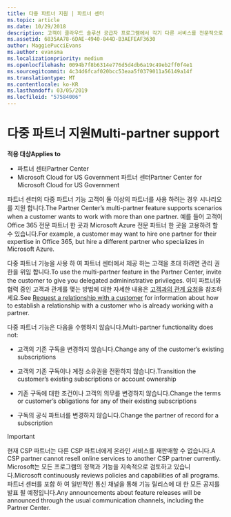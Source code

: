 ```yaml
---
title: 다중 파트너 지원 | 파트너 센터
ms.topic: article
ms.date: 10/29/2018
description: 고객이 클라우드 솔루션 공급자 프로그램에서 각기 다른 서비스를 전문적으로 제공하는 여러 파트너와 작업하려고 할 수도 있습니다.
ms.assetid: 6835AA78-6DAE-4940-844D-B3AEFEAF3630
author: MaggiePucciEvans
ms.author: evansma
ms.localizationpriority: medium
ms.openlocfilehash: 0094b7f8b6314e776d5d4db6a19c49eb2ff0f4e1
ms.sourcegitcommit: 4c34d6fcaf020bcc53eaa5f0379011a56149a14f
ms.translationtype: MT
ms.contentlocale: ko-KR
ms.lasthandoff: 03/05/2019
ms.locfileid: "57584006"
---
```

# <a name="multi-partner-support"></a><span data-ttu-id="2b85a-103">다중 파트너 지원</span><span class="sxs-lookup"><span data-stu-id="2b85a-103">Multi-partner support</span></span>

<span data-ttu-id="2b85a-104">**적용 대상**</span><span class="sxs-lookup"><span data-stu-id="2b85a-104">**Applies to**</span></span>

-  <span data-ttu-id="2b85a-105">파트너 센터</span><span class="sxs-lookup"><span data-stu-id="2b85a-105">Partner Center</span></span>
-  <span data-ttu-id="2b85a-106">Microsoft Cloud for US Government 파트너 센터</span><span class="sxs-lookup"><span data-stu-id="2b85a-106">Partner Center for Microsoft Cloud for US Government</span></span>


<span data-ttu-id="2b85a-107">파트너 센터의 다중 파트너 기능 고객이 둘 이상의 파트너를 사용 하려는 경우 시나리오를 지원 합니다.</span><span class="sxs-lookup"><span data-stu-id="2b85a-107">The Partner Center’s multi-partner feature supports scenarios when a customer wants to work with more than one partner.</span></span> <span data-ttu-id="2b85a-108">예를 들어 고객이 Office 365 전문 파트너 한 곳과 Microsoft Azure 전문 파트너 한 곳을 고용하려 할 수 있습니다.</span><span class="sxs-lookup"><span data-stu-id="2b85a-108">For example, a customer may want to hire one partner for their expertise in Office 365, but hire a different partner who specializes in Microsoft Azure.</span></span>

<span data-ttu-id="2b85a-109">다중 파트너 기능을 사용 하 여 파트너 센터에서 제공 하는 고객을 초대 하려면 관리 권한을 위임 합니다.</span><span class="sxs-lookup"><span data-stu-id="2b85a-109">To use the multi-partner feature in the Partner Center, invite the customer to give you delegated admininstrative privileges.</span></span> <span data-ttu-id="2b85a-110">이미 파트너와 협력 중인 고객과 관계를 맺는 방법에 대한 자세한 내용은 [고객과의 관계 요청](request-a-relationship-with-a-customer.md)을 참조하세요.</span><span class="sxs-lookup"><span data-stu-id="2b85a-110">See [Request a relationship with a customer](request-a-relationship-with-a-customer.md) for information about how to establish a relationship with a customer who is already working with a partner.</span></span>

<span data-ttu-id="2b85a-111">다중 파트너 기능은 다음을 수행하지 않습니다.</span><span class="sxs-lookup"><span data-stu-id="2b85a-111">Multi-partner functionality does not:</span></span>

-   <span data-ttu-id="2b85a-112">고객의 기존 구독을 변경하지 않습니다.</span><span class="sxs-lookup"><span data-stu-id="2b85a-112">Change any of the customer’s existing subscriptions</span></span>

-   <span data-ttu-id="2b85a-113">고객의 기존 구독이나 계정 소유권을 전환하지 않습니다.</span><span class="sxs-lookup"><span data-stu-id="2b85a-113">Transition the customer’s existing subscriptions or account ownership</span></span>

-   <span data-ttu-id="2b85a-114">기존 구독에 대한 조건이나 고객의 의무를 변경하지 않습니다.</span><span class="sxs-lookup"><span data-stu-id="2b85a-114">Change the terms or customer’s obligations for any of their existing subscriptions</span></span>

-   <span data-ttu-id="2b85a-115">구독의 공식 파트너를 변경하지 않습니다.</span><span class="sxs-lookup"><span data-stu-id="2b85a-115">Change the partner of record for a subscription</span></span>

> [!IMPORTANT]  
> <span data-ttu-id="2b85a-116">현재 CSP 파트너는 다른 CSP 파트너에게 온라인 서비스를 재판매할 수 없습니다.</span><span class="sxs-lookup"><span data-stu-id="2b85a-116">A CSP partner cannot resell online services to another CSP partner currently.</span></span> <span data-ttu-id="2b85a-117">Microsoft는 모든 프로그램의 정책과 기능을 지속적으로 검토하고 있습니다.</span><span class="sxs-lookup"><span data-stu-id="2b85a-117">Microsoft continuously reviews policies and capabilities of all programs.</span></span> <span data-ttu-id="2b85a-118">파트너 센터를 포함 하 여 일반적인 통신 채널을 통해 기능 릴리스에 대 한 모든 공지를 발표 될 예정입니다.</span><span class="sxs-lookup"><span data-stu-id="2b85a-118">Any announcements about feature releases will be announced through the usual communication channels, including the Partner Center.</span></span>  

 






